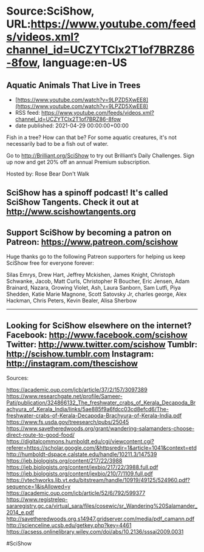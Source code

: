 # Source:SciShow, URL:https://www.youtube.com/feeds/videos.xml?channel_id=UCZYTClx2T1of7BRZ86-8fow, language:en-US

## Aquatic Animals That Live in Trees
 - [https://www.youtube.com/watch?v=9LPZD5XwEE8](https://www.youtube.com/watch?v=9LPZD5XwEE8)
 - RSS feed: https://www.youtube.com/feeds/videos.xml?channel_id=UCZYTClx2T1of7BRZ86-8fow
 - date published: 2021-04-29 00:00:00+00:00

Fish in a tree? How can that be? For some aquatic creatures, it's not necessarily bad to be a fish out of water.

Go to http://Brilliant.org/SciShow to try out Brilliant’s Daily Challenges. Sign up now and get 20% off an annual Premium subscription.

Hosted by: Rose Bear Don't Walk

SciShow has a spinoff podcast! It's called SciShow Tangents. Check it out at http://www.scishowtangents.org
----------
Support SciShow by becoming a patron on Patreon: https://www.patreon.com/scishow
----------
Huge thanks go to the following Patreon supporters for helping us keep SciShow free for everyone forever:

Silas Emrys, Drew Hart, Jeffrey Mckishen, James Knight, Christoph Schwanke, Jacob, Matt Curls, Christopher R Boucher, Eric Jensen, Adam Brainard, Nazara, Growing Violet, Ash, Laura Sanborn, Sam Lutfi, Piya Shedden, Katie Marie Magnone, Scott Satovsky Jr, charles george, Alex Hackman, Chris Peters, Kevin Bealer, Alisa Sherbow

----------
Looking for SciShow elsewhere on the internet?
Facebook: http://www.facebook.com/scishow
Twitter: http://www.twitter.com/scishow
Tumblr: http://scishow.tumblr.com
Instagram: http://instagram.com/thescishow
----------
Sources:

https://academic.oup.com/jcb/article/37/2/157/3097389
https://www.researchgate.net/profile/Sameer-Pati/publication/324866132_The_freshwater_crabs_of_Kerala_Decapoda_Brachyura_of_Kerala_India/links/5ae885f9a6fdcc03cd8efcd6/The-freshwater-crabs-of-Kerala-Decapoda-Brachyura-of-Kerala-India.pdf
https://www.fs.usda.gov/treesearch/pubs/25045
https://www.savetheredwoods.org/grant/wandering-salamanders-choose-direct-route-to-good-food/
https://digitalcommons.humboldt.edu/cgi/viewcontent.cgi?referer=https://scholar.google.com/&httpsredir=1&article=1041&context=etd
http://humboldt-dspace.calstate.edu/handle/10211.3/147539
https://jeb.biologists.org/content/217/22/3988
https://jeb.biologists.org/content/jexbio/217/22/3988.full.pdf
https://jeb.biologists.org/content/jexbio/210/7/1109.full.pdf
https://vtechworks.lib.vt.edu/bitstream/handle/10919/49125/524960.pdf?sequence=1&isAllowed=y
https://academic.oup.com/icb/article/52/6/792/599377
https://www.registrelep-sararegistry.gc.ca/virtual_sara/files/cosewic/sr_Wandering%20Salamander_2014_e.pdf
http://savetheredwoods.org.s14947.gridserver.com/media/pdf_camann.pdf
http://scienceline.ucsb.edu/getkey.php?key=4461
https://acsess.onlinelibrary.wiley.com/doi/abs/10.2136/sssaj2009.0031

#SciShow

